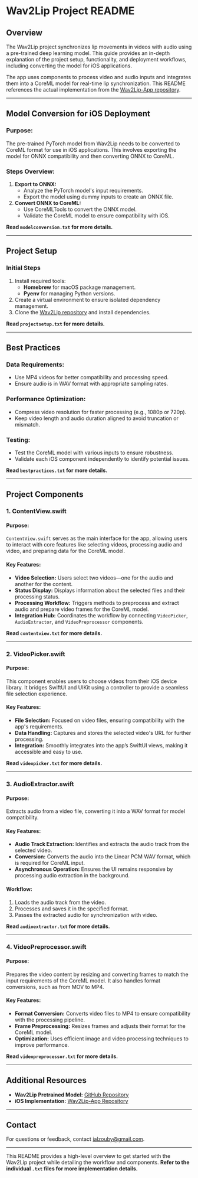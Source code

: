 # Wav2Lip Project README

## **Overview**
The Wav2Lip project synchronizes lip movements in videos with audio using a pre-trained deep learning model. This guide provides an in-depth explanation of the project setup, functionality, and deployment workflows, including converting the model for iOS applications.

The app uses components to process video and audio inputs and integrates them into a CoreML model for real-time lip synchronization. This README references the actual implementation from the [Wav2Lip-App repository](https://github.com/Ialzouby/Wav2Lip-App).

---

## **Model Conversion for iOS Deployment**

### **Purpose:**
The pre-trained PyTorch model from Wav2Lip needs to be converted to CoreML format for use in iOS applications. This involves exporting the model for ONNX compatibility and then converting ONNX to CoreML.

### **Steps Overview:**
1. **Export to ONNX:**
   - Analyze the PyTorch model's input requirements.
   - Export the model using dummy inputs to create an ONNX file.
2. **Convert ONNX to CoreML:**
   - Use CoreMLTools to convert the ONNX model.
   - Validate the CoreML model to ensure compatibility with iOS.

**Read `modelconversion.txt` for more details.**

---

## **Project Setup**

### **Initial Steps**
1. Install required tools:
   - **Homebrew** for macOS package management.
   - **Pyenv** for managing Python versions.
2. Create a virtual environment to ensure isolated dependency management.
3. Clone the [Wav2Lip repository](https://github.com/Rudrabha/Wav2Lip) and install dependencies.

**Read `projectsetup.txt` for more details.**

---

## **Best Practices**

### **Data Requirements:**
- Use MP4 videos for better compatibility and processing speed.
- Ensure audio is in WAV format with appropriate sampling rates.

### **Performance Optimization:**
- Compress video resolution for faster processing (e.g., 1080p or 720p).
- Keep video length and audio duration aligned to avoid truncation or mismatch.

### **Testing:**
- Test the CoreML model with various inputs to ensure robustness.
- Validate each iOS component independently to identify potential issues.

**Read `bestpractices.txt` for more details.**

---

## **Project Components**

### **1. ContentView.swift**
#### **Purpose:**
`ContentView.swift` serves as the main interface for the app, allowing users to interact with core features like selecting videos, processing audio and video, and preparing data for the CoreML model.

#### **Key Features:**
- **Video Selection:** Users select two videos—one for the audio and another for the content.
- **Status Display:** Displays information about the selected files and their processing status.
- **Processing Workflow:** Triggers methods to preprocess and extract audio and prepare video frames for the CoreML model.
- **Integration Hub:** Coordinates the workflow by connecting `VideoPicker`, `AudioExtractor`, and `VideoPreprocessor` components.

**Read `contentview.txt` for more details.**

---

### **2. VideoPicker.swift**
#### **Purpose:**
This component enables users to choose videos from their iOS device library. It bridges SwiftUI and UIKit using a controller to provide a seamless file selection experience.

#### **Key Features:**
- **File Selection:** Focused on video files, ensuring compatibility with the app's requirements.
- **Data Handling:** Captures and stores the selected video's URL for further processing.
- **Integration:** Smoothly integrates into the app’s SwiftUI views, making it accessible and easy to use.

**Read `videopicker.txt` for more details.**

---

### **3. AudioExtractor.swift**
#### **Purpose:**
Extracts audio from a video file, converting it into a WAV format for model compatibility.

#### **Key Features:**
- **Audio Track Extraction:** Identifies and extracts the audio track from the selected video.
- **Conversion:** Converts the audio into the Linear PCM WAV format, which is required for CoreML input.
- **Asynchronous Operation:** Ensures the UI remains responsive by processing audio extraction in the background.

#### **Workflow:**
1. Loads the audio track from the video.
2. Processes and saves it in the specified format.
3. Passes the extracted audio for synchronization with video.

**Read `audioextractor.txt` for more details.**

---

### **4. VideoPreprocessor.swift**
#### **Purpose:**
Prepares the video content by resizing and converting frames to match the input requirements of the CoreML model. It also handles format conversions, such as from MOV to MP4.

#### **Key Features:**
- **Format Conversion:** Converts video files to MP4 to ensure compatibility with the processing pipeline.
- **Frame Preprocessing:** Resizes frames and adjusts their format for the CoreML model.
- **Optimization:** Uses efficient image and video processing techniques to improve performance.

**Read `videopreprocessor.txt` for more details.**

---

## **Additional Resources**
- **Wav2Lip Pretrained Model:** [GitHub Repository](https://github.com/Rudrabha/Wav2Lip)
- **iOS Implementation:** [Wav2Lip-App Repository](https://github.com/Ialzouby/Wav2Lip-App)

---

## **Contact**
For questions or feedback, contact [ialzouby@gmail.com](mailto:ialzouby@gmail.com).

---

This README provides a high-level overview to get started with the Wav2Lip project while detailing the workflow and components. **Refer to the individual `.txt` files for more implementation details.**
